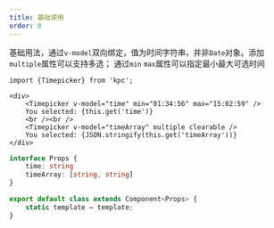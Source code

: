 ```yaml
---
title: 基础使用
order: 0
---
```


基础用法，通过`v-model`双向绑定，值为时间字符串，并非`Date`对象。添加`multiple`属性可以支持多选；
通过`min` `max`属性可以指定最小最大可选时间

```vdt
import {Timepicker} from 'kpc';

<div>
    <Timepicker v-model="time" min="01:34:56" max="15:02:59" />
    You selected: {this.get('time')}
    <br /><br />
    <Timepicker v-model="timeArray" multiple clearable />
    You selected: {JSON.stringify(this.get('timeArray'))}
</div>
```

```ts
interface Props {
    time: string
    timeArray: [string, string]
}

export default class extends Component<Props> {
    static template = template;
}
```
